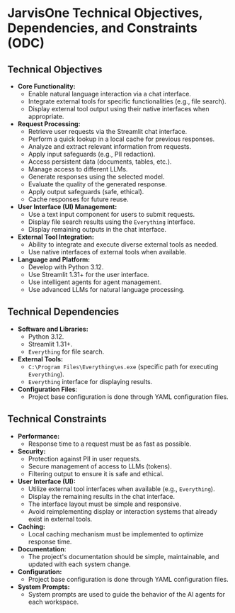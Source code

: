 # **JarvisOne Technical Objectives, Dependencies, and Constraints (ODC)**

## Technical Objectives

* **Core Functionality:**
  * Enable natural language interaction via a chat interface.
  * Integrate external tools for specific functionalities (e.g., file search).
  * Display external tool output using their native interfaces when appropriate.
* **Request Processing:**
  * Retrieve user requests via the Streamlit chat interface.
  * Perform a quick lookup in a local cache for previous responses.
  * Analyze and extract relevant information from requests.
  * Apply input safeguards (e.g., PII redaction).
  * Access persistent data (documents, tables, etc.).
  * Manage access to different LLMs.
  * Generate responses using the selected model.
  * Evaluate the quality of the generated response.
  * Apply output safeguards (safe, ethical).
  * Cache responses for future reuse.
* **User Interface (UI) Management:**
  * Use a text input component for users to submit requests.
  * Display file search results using the `Everything` interface.
  * Display remaining outputs in the chat interface.
* **External Tool Integration:**
  * Ability to integrate and execute diverse external tools as needed.
  * Use native interfaces of external tools when available.
* **Language and Platform:**
  * Develop with Python 3.12.
  * Use Streamlit 1.31+ for the user interface.
  * Use intelligent agents for agent management.
  * Use advanced LLMs for natural language processing.

## Technical Dependencies

* **Software and Libraries:**
  * Python 3.12.
  * Streamlit 1.31+.
  * `Everything` for file search.
* **External Tools:**
  * `C:\Program Files\Everything\es.exe` (specific path for executing `Everything`).
  * `Everything` interface for displaying results.
* **Configuration Files**:
  * Project base configuration is done through YAML configuration files.

## Technical Constraints

* **Performance:**
  * Response time to a request must be as fast as possible.
* **Security:**
  * Protection against PII in user requests.
  * Secure management of access to LLMs (tokens).
  * Filtering output to ensure it is safe and ethical.
* **User Interface (UI):**
  * Utilize external tool interfaces when available (e.g., `Everything`).
  * Display the remaining results in the chat interface.
  * The interface layout must be simple and responsive.
  * Avoid reimplementing display or interaction systems that already exist in external tools.
* **Caching:**
  * Local caching mechanism must be implemented to optimize response time.
* **Documentation**:
  * The project's documentation should be simple, maintainable, and updated with each system change.
* **Configuration:**
  * Project base configuration is done through YAML configuration files.
* **System Prompts:**
  * System prompts are used to guide the behavior of the AI agents for each workspace.
